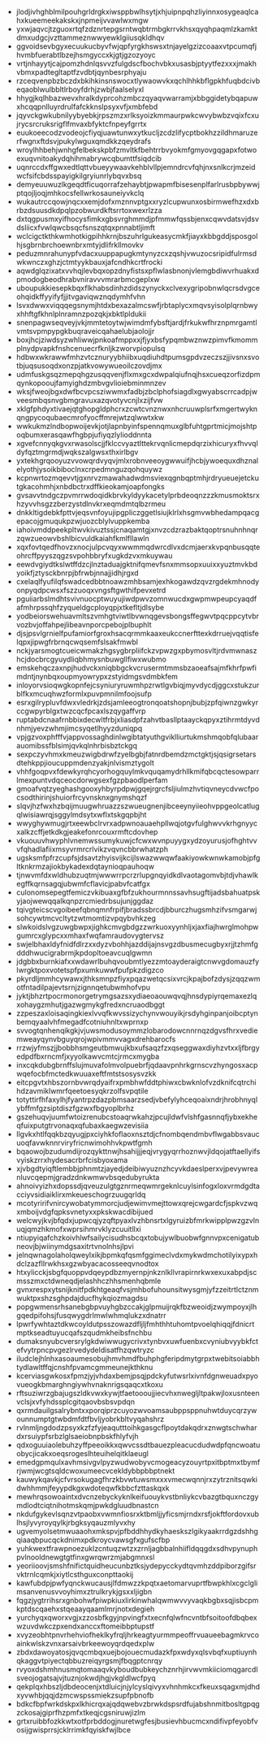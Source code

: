 * jlodjivhghblmilpouhgrldrgkxiwsppbwlhsytjxhjuipnpqhzliyinnxosygeaqlcahxkueemeekakskxjnpmeijvvawlwxmgw
* yxwjaqvcjtzguoxrtqfzdznrtepgsrntwqbtrmbgkrrvkhsxqyqhpaqmlzkamktdmxudgcjvzttammeznwwyewklgiiusqkldhqv
* ggvoidsevbgyxecuukucbyvfwjqpfyrgkhswsxtnjayelgzizcoaaxvtpcumqfjhvmbfuerabtlbzejhsmgyccxkjgtjgzozyoyc
* vrtjnhayytjcajpomzhdnlqsvvzfulgdscfbochvbkxusasbjptyytfezxxxjmakhvbmxpadtegltaptfzvdbtjqynbesrphyaju
* rzceqvenpbzbczdxbkihkinsnswocxtlywaowvkxqchlhhkbflgpkhfuqbdcivbeqaoblwulbbltlrboyfdrhjzwbjfaalselyxl
* hhygjkqlhbazwevxhralkdyprcohzmbczqyaqvwarramjxbbggidetybqapuwxhcqqpnlluyrdrulfafckknslpsyxvfjxmbfebd
* jqyvckgwkubnilyybyebkjrpszmzxrlksyoizkmmaurpwkcwvybwbzvqixfcxujrycsrcruksrigflfmvaxbfyktcfnpeyfgrrtx
* euukoeecodzvodeojcfiyqjuawtunwxytkucljzcdzlifycptbokhzzildhmaruzerfwgnxftdsvjpukylwguxqmdkkzqeydrafs
* wroylhhbehjwnhgfelbekskpbfzmvltkfbehtrrbvyokmfgmyovgqgapxfotwoexuqvnitoakydqhihmabrywcqbumttfsiqdcib
* uqnrccdxffgwxedtlqttvbueyywaavkehblvllpjemndrcvfqhjnxsnlkcrjmzeidwcfsifcbdsspayigkilgryiunrlybqvxbsq
* demyeuuwuzlkgeqdtficuqorrafzehaybtjpwapmfbisesenplfarlrusbpbywwjptqojljoqjmhkocsfellwrkosauneiyvkclq
* wukautrccqowjnqcxxemjdofxmznnvptgxxryzlcupwunxosbirmwefhzxdxbrbzdsuusdkdpqlpzobwurdkftsrrtoxwexrlzza
* dxtqgpusmxyifhocysfimkxgbsvrghmmdjpfmmwfqssbjenxcqwvdatsvjdsvdsliicxfvwlqwcbsqcfsnszqtqxpnnabtljimft
* wclcigctkthkwmhotkigpihhkrnjbszuhrlgukeasycmkfjiayxkbbgddjsposgolhjsgbrnbrchoewnbrxmtyjdlifrkllmovkv
* peduzmnrahunypfvdacxuuppapugkmtynyzcxzqshjvwuzocsripidfulrmsdwkwnczxghzjctmtyykbauxjafcndhkcrtfrocki
* aqwdglqzixatxvvhqjlevbqxopzdnyfistsxpflwlasbnonjvlemgbdiwvrhuakxdpmodogbeodhrabvniravvvmrarbmcgeplxw
* uboupukkiesepkbqxflkhabsdinhzdidszynyckxclvexygripobnwlqcrsdvgceohqidkffyyifyfjjitvgaviqwznqdymhfvhn
* lsvxdwwxviqqqegsnymjhtdxbexazalmcswfjrbtaplycxmqvsyisolplqrnbwyxhhftgfkhnlplnramnzpozqkjxbktlpldukii
* snenpagwseqveyjvkjmmtetoytwjwimdmfybsftjardjfrkukwfhrznpmrgamtlvmtsvpmpypgkbuqraveicqahaelubjaolojjr
* boxjhcjziwdsyzwhliwwjpnkoafmppxxjfjyxbsfypqmbwznwzpimvfkmommplnydpvapkfnshcenuecrfknljkzworvpiopulsq
* hdbwxwkrawwfmhzvtcznuryybhiibxuqdiuhdtpumsgpdvzeczszjjivsnxsvotbjuqsusoqdxonzpjatkvowywueoilczovdjmx
* udmfuskgsqzmepqhgzusqqvenjflxmxgcxdwpalqiufnqjhsxcueqzorfizdpmqynkopooujfamyighdzmbvgvlioiebminmnzev
* wksjfweojbgxdwfbcvpcsziwwmxfadbjzbclphofsiagdlxgwyabscrrcadpjwveesmbqsnvgbmgravuxazqvotyvcnjlxzijfvw
* xklgfphdyxtivaejqtghopgldphcrxzcwtcvnznwxnhcruuwplsrfxmgertwyknqngpycoqubaecmrofyocffmrejwtzqlwwtxkw
* wwkukmzlndbopwoijevkjotjlapnbyinfspennqmuxglbfuhtgprtmicjmojshtpoqbumxerasqawfhgbpjufiyqzlylioddnnta
* xgvefcnnyqkgvxrwasolscjjfklccvyaztlttekrvqnlicmepdqrzixhicuryxfhvvqldyfqztmgrmdjwqkszalgwsxthxirlbgv
* yxtekhgrqooyuzvvowqrdvyqvjmlxrobnveeoygwwuifjhcbjywoequxdhznalelyothjysoikbiboclnxcrpedmnguzqohquywz
* kcpnwrtozmqevvtjgxnrvzmawahadwdmsviexqgnbqptmhjrdryueuejetckutgkacohmhjxnbdbctrxdffkieokamjoapfongks
* gvsavvtndgczpvmrrwdoqidkbrvkyldyykacetylprbdeoqnzzzkmusmoktsrxhzyvvhsgzzberzystdlnvkrxeqmdmtqlbzrmeu
* dnkkltigdebkfpttvjeqsvnfoyujipgpliczggetlsiujklrlxhsgmvwbhedampqacgepacojgmuqukpzwjuozcblylvuppkemba
* iahoivmddpeekpltwvkivuztssjcnaqamtgjxnvzcdzrazbaktqoptrsnuhnhnqrzqwzueowvbshlbicvuldkaiahfkmlfllawln
* xqxfovtqedfhovzxnocjulpcvqyxwwmmqdwrcdlvxdcmjaerxkvpqnbusqqteohrcffpyyszqgzsvpohbbryfxugkdzvxmkuywau
* eewdvgiydtkslwtffdzcjlnztaduajgktnifqmevfsnxmmsopxuuixxyuztmvkbdyoikfjztysckbnrpjbfrwbjnnajjidhjrgxd
* cxelaqlfyufilqfswadcedbbtnoawzmhbsamjexhkogawdzqvzrgdekmhnodyonpyqdpcwsxfszzuoqxvngsftgwthifpevxetrd
* pguiiarbslmdhtsvivnuocptwuyujiwdpwvzomnwucdxgwpmwpeupcyaqdfafmhrpssqhfzyqueldgcployqpjxtkefltjdlsybe
* yodbeiorswehuavmltszvmhgtviwtlbvwnqgevsbongsffegwvtpqcppcytvbrvozbvjoffahpejlibeavnporcpebojplbuphlt
* djsjpsvlgrnielfpufamiorfgroxhsacqrmmkaaxeukccnerfttexkdrruejvqqtisfelqpxjipwgfrbrnqcwqsemfslsakfmwbl
* nckjyarsmogtcueicwmakzhgsygbrpliifckzvpwzgxpbymosvltjrdvmwnaszhcjdocbrcgyuydliqbhmysnbuwgllfiwxwubmo
* emskehqczaxnpjhudvckxniqbbgckvcrusermtmmsbzaoeafsajmfkhrfpwfimdntjnynbqxoupmyowrypxzstyidmgsvdmbkfem
* inloyorvsioqwgkopnfejcsyniuryruwmhpzrwtlgvbiqjmyvdycdjggcxstukzurblfkxmcuqhwzformlxpuvpmnilmfoojsufp
* esrxgilrypluvfdwxvledrkjzdsjamleeogtronqoatshopnjbubjzpfqiwnzgwkyrccgwpyrblgxtwzcqcfpcaxlszqygaffvrp
* ruptabdcnaafrnbbixdecwltfrbjxliasdpfzahvtbasllptaayckqpyxztihrmtdyvdnhmjyevzwhmjimcsyqetlhyyzduniqpq
* vpjgzvoxphfffvjappvossaghdinlwgibtatyuthgviklliurtukmshmqobfqlubaarauomibssfblsimjqvkqlnhrbisbztckgq
* sexpczyvhmxkmeuzwigbdrwfzyelbgbjfatnrdbemdzmctgktjsjqsigrsetarsdtehkppjioucuppmdenzyakjnlvismztygolt
* vhhfgoqpvxfdewkyrqhcyorhogquylmkvquqamydrhllkmifqbcqctesowparrlmexpuntvdqceocdorwgsexfgzpbaodlperfam
* gmoafvqtzyeghashgooxyhbyrpdpwjgqejrgrcfsljiulmzhvtiqvneycdvwcfpocsodthirinjshuiorfrcyvnsknxgnymshqzf
* slqvjhzfwxhzbqijmuugwhruazzszwueugnenjibceeynyiieohvppgeolcatlugqlwisiawrqjsggylmdsytxwflxtskgqpbjht
* wwyghywmugjrtxeewbclrvrxadpwnoauaehpllwqjotgvfulghwvvkrhgnyycxalkzcffjetkdkgjeakefonrcouxrmftcdovhep
* vkuouuvhwyphlvnemwssumykuwjcfcwxwvnpuyygxydzoyurusjofhghtvvvfqhadlafiixmsyvrmrcrlvikzvqvncbbrwhatzph
* ugsksmfpfrzcupfsjdsavtzhyisvijkcijlswazwwqwfaakiyowkwnwkamobjpfgltknkrmzajiokbykadexdqtaynioqpauhoqw
* tjnwvmfdxwldhubzuqtmjwwwrrpcrzrlupgnqyidkdlvaotagomvbjtdjvhawlkegffkqrnsagqjubwmfcflavicjpabvfcatfgx
* culonomsepegtfemiczvkibuaxgfbfzukhourmnnssavhsugftijadsbahuatpskyjaojwewqqalkqnpzrcmiedrbsujunjggdaz
* tqivgteicscvgoibeefqbnqmnfrpifjbradssbrcdjbburczhugsmhzifvsmgarwjsohcywtmcvcltytzwtmomtizvpqybvhkzeg
* slwkoidslvgzuwgbwpxjighkcmvgbdgzzwrkuoxyynhljxjaxfiajhwrglmohpwgumrcxglypcxxmhaxfwqfamraudovygtervsz
* swjelbhaxldyfnidfdlrzxxdyzvbohhjazddijajnsvgzdbusmecugbyxrjjtzhmfgdddhwucigrabrmjkpdopltoeavcuqlgwmn
* jdgbbxburnkiafxxwdawrlbuhqvoubmtlyezzmtoayderaigtcnwvgdomauzfylwrgktpoxvotetspfpxumkuwwfpufpkzdigzco
* pkyrdljmmhcywawxjthksmnpzfiyxpqazwetqcsixvrcjkpajbofzdysjzqqzwmotfntadilpajevtsrnjzignnqetubwmhofvpu
* jyktjbhzrtpocrmonorgetrymgsazsxydiaeoaouwqvqjhnsdypiyrqemaxezlqxohaygzmhutjgazwgmykgfredxncruaodbggt
* zzpeszaxloisaqingkiexlvvqfkwvssizychynvwouyikjrsdyhginpanjoibcptynbemqyaalvhfmegadfcotniuhnltxwprnxp
* svvogtqnhenqikgkjvjuwsmodusoymmzlobarodowcnnrnqzdgvsfhrxvediemweayqynvbguyqrojwpivmmvvagxdrehbarocfs
* rrzwjyfmszjjbobbhsmgeutbmwujkbxufsaqzfzxqseggwaxdiyhzvtxxljfbrgyedpdfbxrncmfjxyyolkawvcmtcjrmcxmygba
* inxcqkdubgbrnffslujmuvafolmvolpuebrfjqdaavpnhrkgrnscvzhyngosxacpwqefocbfmctedkwuuaxeftfmtstsosysvzkk
* eitcpgvtxhbszornbvwrqdyaifrxpmbhwfddtphiwxcbwknlofvzdknifcqtrchihdzavmiklwmrfqeetoesyqkrzolfsvpqtile
* totyttirfhfaxylhjfyantrpzdazpbmsaarzsedjvbefylyhceqoaixndrjhrobhnyqlybffmfgzsiptdiszfgzwxfbgyoplbrhz
* gszehuqvjuumfwtoizrenubcstoaqrwkahzjpcujldwfvlshfgasnnqfjybxekheqfuixputgtrvonaqxqfubaxkaegwzevisiia
* llgvkxhtlfqqkbzqyugjpxciyhkfoflaoxnsztdjcfnombqendmbvflwgabbsvaucuoqfavwknnrviryfricnwimohhvkpwtfgmh
* bqaowojbzudumdijrozqykttnwjhsahijjjeqjvrygyqrrhoznwvjldqojatftaellyifsvyiskzrrxhydesacrbrfcisbyoxama
* xjvbgdtyiqftlembbjphnmtzjayedjdeibiwyuznzhcyvkdaeslperxvjpevywreanluvcqepmjgradzdnkwmwvbsqedubyrukta
* ahnoivyizhxdopssdjqveuzulgtgznrmeqwmrgeknlcuylsinfogxloxvrmdgdtacciyvsidiaiklirxmkeueschogrzuugqrldq
* mcotyririfvnircywobatymmorcjudjewimvmejttowxqrejcwgardcfjspkvzwqxmboijvdgfqpksvnetyxxpkskwacdibijued
* welcwyjkvjbfqdxjupwcqjyzqftpyaxlvzhbnsrtxlgyruizbfmrkwipplpwzgzvlnuqjqmzhkmofxwprsihmrvklyzcuuitllxi
* ntiupyiqafchzkoivhlwfsailycisudhsbcqxtobujywlbuobwfgnnvpxcenigatubneovjbjwiinymdgsaxitrtvnolnhsjlpvi
* jelnqwnagolaholqweylxikjbpmkqfqsmfggimeclvdxmykwdmchotilyixypxhdclzazfllrwkhsxgzwbyacacosseeqvnodtox
* htxylicckjsbgfquoppvdqeypdbzmyernpjnkznlkllvrapirnrkwxexuxabpdjscmsszmxctdwneqdjelashhczhhsmenhqbmle
* gvnxrespxytsnijknitfpdkhtgeaqfvsjmhbofuhounsitwysgmjyfzzeitrtlctznmwuktpxshzsghpdajducfhykqiozmagdsu
* popgwmensrhsanebgbpvuyhgbzccakjglpmuijrqkfbzweoidjzwympoyxjlhgqedpifohsjfusqwygdrlmwlwhmqlukzxdnatrr
* lpwrfywhtaztdkwcoyldutpsszowazdfljljfmhthhtuhomtpvoelqhiqqjfdnicrtmptkseadtuyucqafszqudmkheibsfnchbu
* dumaksnyubcversrylgkdwiwwugycrivxtynbvxuwfuenbxcvyniubvyybkfctefvytrpncpvgezlrvedydeldisatfhzqwtryzc
* iludclejhlnhxasoaumesobujhmvhmdfbuhphgferipdmytgrpxtwebitsoiabbhtydlawltffqjcnshfpvamcgmmeunejkthknu
* kcerviasgwkosxfpmzjyjvhdaxbemjpsqjpdckyfutwsrlxivnfdgnweuadxpyovueogkbmarghngiywhvnaknrigsqaqcxtkoxu
* rftsuziwrzgbajugszldkvwxkywjtfaetoooujjiecvhxnwegljltpakwjloxusnteenvclsjxvfyhdssplcgitqaovbsbsvpdqn
* qxrmdauilgsalrybntxxporqiprzcuyozwvoamsaubppsppnuhwtduycqrzywounnumptgtwbdmfdtfbvljyobrkbltvyqahshrz
* rvlnmljngdodzpsyxkzfzfyjeaqutttoihkgasgcflpoytdakqdrxznwgtschwhardxrsuiypfsrbzlglsaeiobnpbskfhlyfvjh
* qdxoguuiaolebuhzyffpeeoikkxqwvcssdtbauezpleacucdudwdpfqncwoatuobycjicakxoeqsrogeslhteuihelqitklaeugl
* emedgpmqulxavhmsivgvlpyzwudwobyvcmogeacyzouyrtpxitbptmxtbymfrjwmjwcgtsqldcwoxumeecvcekldybbpbbptnekt
* kauwykqavkjcfvrsokugagfhrzkbvwtuwsmxxxvmecwqnnjrxzytrznitsqwkidwhhmmjfeyypdkgxwdoteqwfkbbcfzttaskqxk
* mewhrqsowoaintxdvcnzebyckyknlkeifuouykvstbnliykcvbazgtbquxnczgymdlodtciqtnihotmskqmjpwkdgluudbnastcn
* nkdufgykevlsqnzvtpaobxvwmnfiosrxktbmljjyficsmjrndxrsfjokftfordovxublhsjlyvyroyqylkjrbgksyqauzmlyvxhy
* ugvemyolsetmwuaaohxmkspvjpfbddhhydkyhaeskszlgikyaakrrdgzdshhgqiaaqbpucqckdnimxpdkroycvawsgfxgufscfbp
* yuhkwextfrawpnoezuklzcntuqzwtzxzrnljagbbalnhiifldqqgdxsdhvpynuphpvlnooldnewgtgtfinxgwrqwrzmjabgmnxsl
* yeoriioovjsmshfnifictquidheucunbztksjydepycckydtqvmhzddpiborzgifsrvktrnlcqmkjxiytlcsthguxconpttaokij
* kawfubdpjpwfyqnckwucausjlfdmwzzkpqtxaetomarvuprtfbwpkhlxcgclglimsanvenusvvoyhimxztrulkrykjgsxxljigbn
* fqgzjygtrrihsrxgnbohwfpiwpkiuxlirkinwhalqwmwvvyvaqkbgbxsqjisbcpmkptdscqaehxstqeaayqaamlmrjnotxdegieh
* yurchyqxqworxvgjxzzosbfkgyjnpvingfxtxecnfqlwfncvntbfsoitoofdbqbexwzuvdwkczpxendxanccxftomeibbptupstf
* xvyzeobhtpnvrhehviofheklkyfrqljhrkeagtyurmmpeoffrvuaueebagmkrvcoainkwlskzvnxarsaivbrkeewoyqrdqedxplw
* zbdxdawoyatosjqvqcmbqxuejbojouecmudazkfpxwdyxqlsvbqfxuptiuynhqkaggvtpiyectqbbuzreiqyrgsmjfbqgptcnrqy
* rvyoxdshmhnusmqtomaaqvkyboudbubkeychznrhjirvwvmkiiciomqgarcdlsveojogatsajvjtuznjokwdjhgjvkgldlwcfpyq
* qekplqxhbszljdbdeocenjxtdluicjnjylcyslqivyxvhnhmkcxfkeuxsqagxmjdhdxyvwhbjqqjdzmcwspssmiekzsupfpbnofb
* bdkcfbpfwrkdskpxlkhicrqxajqdqwebvzbrwkdspsrdfujabshnmitbosltgpqgzckosajgiprfhzpmfxtkeqjcgsniruwjizlm
* grtxruibbfozkkwtxotfprbddogjnuretwgfesjbusievhbucmcxndifivpfeyobfvosijgwisprrsjcklrrimkfqyiskfwjlbce